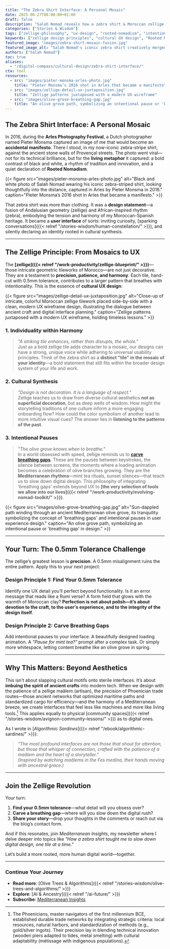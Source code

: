 ```yaml
---
title: "The Zebra Shirt Interface: A Personal Mosaic"
date: 2025-06-27T08:00:00+01:00
draft: false
description: "Salah Nomad reveals how a zebra shirt & Moroccan zellige inspire a unique UX philosophy: design with cultural roots, precision, and intentional pauses."
categories: ["Stories & Wisdom"]
tags: ["zellige-philosophy", "ux-design", "rooted-nomadism", "intentional-paused-ui", "algorithmic-sardines"]
keywords: ["zellige design principles", "cultural UX design", "Rooted Nomadism in design", "how Moroccan mosaics inspire digital design"]
featured_image: "images/zebra-shirt-mosaic-fusion.jpg"
featured_image_alt: "Salah Nomad's iconic zebra shirt creatively merged with intricate Moroccan zellige tile patterns, symbolizing the fusion of personal identity and cultural design principles in UX."
authors: ["Salah Nomad"]
toc: true
aliases:
  - "/digital-compass/cultural-design/zebra-shirt-interface/"
cta: tool
resources:
  - src: "images/pieter-monsma-arles-photo.jpg"
    title: "Pieter Monsma’s 2016 shot in Arles that became a manifesto"
  - src: "images/zellige-detail-ux-juxtaposition.jpg"
    title: "Zellige patterns juxtaposed with a modern UX wireframe"
  - src: "images/olive-grove-breathing-gap.jpg"
    title: "An olive grove path, symbolizing an intentional pause or 'breathing gap' in design"
---
```


## The Zebra Shirt Interface: A Personal Mosaic

In 2016, during the **Arles Photography Festival**, a Dutch photographer named Pieter Monsma captured an image of me that would become an **accidental manifesto**. There I stood, in my now-iconic zebra-stripe shirt, against the ancient stone walls of Provençal streets. The photo went viral—not for its technical brilliance, but for the **living metaphor** it captured: a bold contrast of black and white, a rhythm of tradition and innovation, and a quiet declaration of **Rooted Nomadism**.

{{< figure src="images/pieter-monsma-arles-photo.jpg" alt="Black and white photo of Salah Nomad wearing his iconic zebra-striped shirt, looking thoughtfully into the distance, captured in Arles by Pieter Monsma in 2016." caption="Pieter Monsma’s 2016 shot in Arles that became a manifesto." >}}

That zebra shirt was more than clothing. It was a **design statement**—a fusion of Andalusian geometry (zellige) and African-inspired rhythm (zebra), embodying the tension and harmony of my Moroccan-Spanish heritage. It became a **user interface** of sorts: inviting curiosity, [sparking conversations]({{< relref "/stories-wisdom/human-constellation/" >}}), and silently declaring an identity rooted in cultural synthesis.

---

## The Zellige Principle: From Mosaics to UX

The **[zellige]({{< relref "/work-productivity/zellige-blueprint/" >}})**—those intricate geometric tileworks of Morocco—are not just decorative. They are a testament to **precision, patience, and harmony**. Each tile, hand-cut with 0.5mm tolerance, contributes to a larger pattern that breathes with intentionality. This is the essence of **cultural UX design**:

{{< figure src="images/zellige-detail-ux-juxtaposition.jpg" alt="Close-up of intricate, colorful Moroccan zellige tilework placed side-by-side with a clean, modern UX wireframe design, illustrating the dialogue between ancient craft and digital interface planning." caption="Zellige patterns juxtaposed with a modern UX wireframe, holding timeless lessons." >}}

### 1. **Individuality within Harmony**
> *"A striking tile enhances, rather than disrupts, the whole."*  
Just as a bold zellige tile adds character to a mosaic, our designs can have a strong, unique voice while adhering to universal usability principles. Think of the zebra shirt as a **distinct "tile" in the mosaic of your identity**—a bold statement that still fits within the broader design system of your life and work.

### 2. **Cultural Synthesis**
> *"Design is not decoration. It is a language of respect."*  
Zellige teaches us to draw from diverse cultural aesthetics **not as superficial decoration**, but as deep wells of wisdom. How might the storytelling traditions of one culture inform a more engaging onboarding flow? How could the color symbolism of another lead to more intuitive visual cues? The answer lies in **listening to the patterns of the past**.

### 3. **Intentional Pauses**
> *"The olive grove knows when to breathe."*  
In a world obsessed with speed, zellige reminds us to **[carve breathing gaps](/work-productivity/thermae-flow-state-deep-work/)**. These are the pauses between keystrokes, the silence between screens, the moments where a loading animation becomes a celebration of olive branches growing. They are the **Mediterranean rhythms**—mint tea rituals, sunset silences—that teach us to slow down digital design. This philosophy of integrating 'breathing gaps' extends beyond UX to **[the very selection of tools we allow into our lives]({{< relref "/work-productivity/evolving-nomad-toolkit/" >}})**.

{{< figure src="images/olive-grove-breathing-gap.jpg" alt="Sun-dappled path winding through an ancient Mediterranean olive grove, its tranquility symbolizing the concept of 'breathing gaps' and intentional pauses in user experience design." caption="An olive grove path, symbolizing an intentional pause or 'breathing gap' in design." >}}

---

## Your Turn: The 0.5mm Tolerance Challenge

The zellige’s greatest lesson is **precision**. A 0.5mm misalignment ruins the entire pattern. Apply this to your next project:

### **Design Principle 1: Find Your 0.5mm Tolerance**
Identify one UX detail you’ll perfect beyond functionality. Is it an error message that reads like a Rumi verse? A form field that glows with the warmth of Moroccan clay? **Perfection is not about polish—it’s about devotion to the craft, to the user's experience, and to the integrity of the design itself**.

### **Design Principle 2: Carve Breathing Gaps**
Add intentional pauses to your interface. A beautifully designed loading animation. A *"Pause for mint tea?"* prompt after a complex task. Or simply more whitespace, letting content breathe like an olive grove in spring.

---

## Why This Matters: Beyond Aesthetics

This isn’t about slapping cultural motifs onto sterile interfaces. It’s about **imbuing the spirit of ancient crafts** into modern tech. When we design with the patience of a zellige maâlem (artisan), the precision of Phoenician trade routes—those ancient networks that optimized maritime paths and standardized cargo for efficiency—and the harmony of a Mediterranean breeze, we create interfaces that feel less like machines and more like living tools.[^1] This applies equally to physical [community spaces]({{< relref "/stories-wisdom/avignon-community-lessons/" >}}) as to digital ones.

As I wrote in [*Algorithmic Sardines*]({{< relref "/ebook/algorithmic-sardines/" >}}):  
> *"The most profound interfaces are not those that shout for attention, but those that whisper of connection, crafted with the patience of a maâlem and the heart of a storyteller."*  
*(Inspired by watching maâlems in the Fes medina, their hands moving with ancestral grace.)*

---

## Join the Zellige Revolution

Your turn:  
1. **Find your 0.5mm tolerance**—what detail will you obsess over?  
2. **Carve a breathing gap**—where will you slow down the digital rush?  
3. **Share your story**—drop your thoughts in the comments or reach out via the blog’s contact form.  

And if this resonates, join *Mediterranean Insights*, my newsletter where I delve deeper into topics like *"How a zebra shirt taught me to slow down digital design, one tile at a time."*

Let’s build a more rooted, more human digital world—together.

---

### **Continue Your Journey**
- **Read more**: [Olive Trees & Algorithms]({{< relref "/stories-wisdom/olive-trees-and-algorithms/" >}}) 
- **Explore**: [AI & Ancestry]({{< relref "/ai-future/" >}})  
- **Subscribe**: [Mediterranean Insights](#sidebar-newsletter-anchor)  

[^1]: The Phoenicians, master navigators of the first millennium BCE, established durable trade networks by integrating strategic criteria: local resources, natural harbors, and standardization of methods (e.g., gold/silver ingots). Their precision lay in blending technical innovation (wooden piers adapted to tides, metal smelting) with cultural adaptability (métissage with indigenous populations).